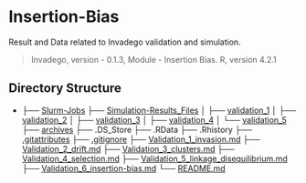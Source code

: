 # Insertion-Bias

Result and Data related to Invadego validation and simulation.

> Invadego, version - 0.1.3,
> Module - Insertion Bias.
> R, version 4.2.1

## Directory Structure

* ├── [Slurm-Jobs](./Slurm-Jobs)
  ├── [Simulation-Results_Files](./Simulation-Results_Files)
  │   ├── [validation_1](./Simulation-Results_Files/validation_1)
  │   ├── [validation_2](./Simulation-Results_Files/validation_2)
  │   ├── [validation_3](./Simulation-Results_Files/validation_3)
  │   ├── [validation_4](./Simulation-Results_Files/validation_4)
  │   └── [validation_5](./Simulation-Results_Files/validation_5)
  ├── [archives](./archives)
  ├── .DS_Store
  ├── .RData
  ├── .Rhistory
  ├── [.gitattributes](./.gitattributes)
  ├── [.gitignore](./.gitignore)
  ├── [Validation_1_invasion.md](./Validation_1_invasion.md)
  ├── [Validation_2_drift.md](./Validation_2_drift.md)
  ├── [Validation_3_clusters.md](./Validation_3_clusters.md)
  ├── [Validation_4_selection.md](./Validation_4_selection.md)
  ├── [Validation_5_linkage_disequilibrium.md](./Validation_5_linkage_disequilibrium.md)
  ├── [Validation_6_insertion-bias.md](./Validation_6_insertion-bias.md)
  └── [README.md](./README.md)
